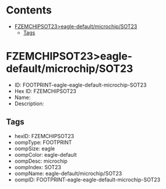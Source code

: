 



Contents
========

* [FZEMCHIPSOT23>eagle-default/microchip/SOT23](#fzemchipsot23eagle-defaultmicrochipsot23)
	* [Tags](#tags)

# FZEMCHIPSOT23>eagle-default/microchip/SOT23

- ID: FOOTPRINT-eagle-eagle-default-microchip-SOT23
- Hex ID: FZEMCHIPSOT23
- Name: 
- Description: 

## Tags

- hexID: FZEMCHIPSOT23
- oompType: FOOTPRINT
- oompSize: eagle
- oompColor: eagle-default
- oompDesc: microchip
- oompIndex: SOT23
- oompName: eagle-default/microchip/SOT23
- oompID: FOOTPRINT-eagle-eagle-default-microchip-SOT23

